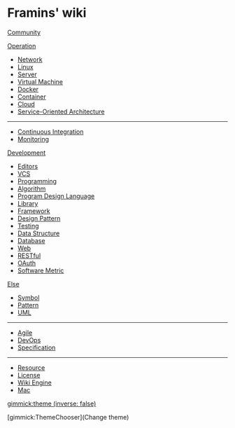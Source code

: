 Framins' wiki
=============

[Community](community.md)

[Operation]()

* [Network](network/README.md)
* [Linux](linux/README.md)
* [Server](server/README.md)
* [Virtual Machine](vm/README.md)
* [Docker](docker/README.md)
* [Container](container/README.md)
* [Cloud](cloud/README.md)
* [Service-Oriented Architecture](soa/README.md)

---

* [Continuous Integration](ci/README.md)
* [Monitoring](monitoring/README.md)

[Development]()

* [Editors](editors/README.md)
* [VCS](vcs/README.md)
* [Programming](programming/README.md)
* [Algorithm](algorithm.md)
* [Program Design Language](pdl/README.md)
* [Library](library/README.md)
* [Framework](framework/README.md)
* [Design Pattern](design-pattern/README.md)
* [Testing](testing/README.md)
* [Data Structure](data-structure/README.md)
* [Database](database/README.md)
* [Web](web/README.md)
* [RESTful](restful/README.md)
* [OAuth](oauth/README.md)
* [Software Metric](software-metric.md)

[Else]()

* [Symbol](symbol.md)
* [Pattern](pattern.md)
* [UML](uml/README.md)

---

* [Agile](agile/README.md)
* [DevOps](devops.md)
* [Specification](specification/README.md)

---

* [Resource](resource.md)
* [License](license.md)
* [Wiki Engine](wiki-engine.md)
* [Mac](mac.md)

[gimmick:theme (inverse: false)](journal)

[gimmick:ThemeChooser](Change theme)
